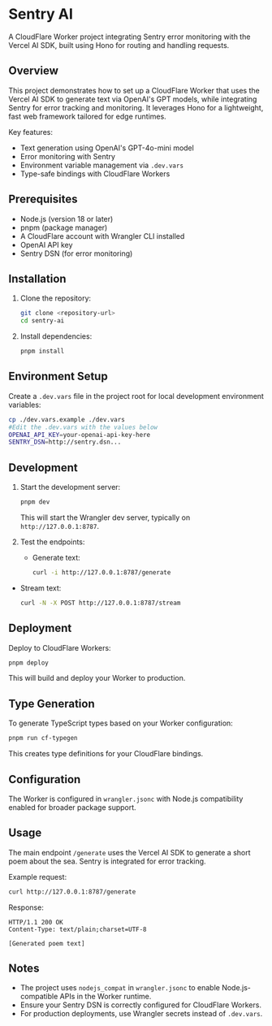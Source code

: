# Sentry AI

A CloudFlare Worker project integrating Sentry error monitoring with the Vercel AI SDK, built using Hono for routing and handling requests.

## Overview

This project demonstrates how to set up a CloudFlare Worker that uses the Vercel AI SDK to generate text via OpenAI's GPT models, while integrating Sentry for error tracking and monitoring. It leverages Hono for a lightweight, fast web framework tailored for edge runtimes.

Key features:
- Text generation using OpenAI's GPT-4o-mini model
- Error monitoring with Sentry
- Environment variable management via `.dev.vars`
- Type-safe bindings with CloudFlare Workers

## Prerequisites

- Node.js (version 18 or later)
- pnpm (package manager)
- A CloudFlare account with Wrangler CLI installed
- OpenAI API key
- Sentry DSN (for error monitoring)

## Installation

1. Clone the repository:
   ```bash
   git clone <repository-url>
   cd sentry-ai
   ```

2. Install dependencies:
   ```bash
   pnpm install
   ```

## Environment Setup

Create a `.dev.vars` file in the project root for local development environment variables:

```bash
cp ./dev.vars.example ./dev.vars
#Edit the .dev.vars with the values below
OPENAI_API_KEY=your-openai-api-key-here
SENTRY_DSN=http://sentry.dsn...
```

## Development

1. Start the development server:
   ```bash
   pnpm dev
   ```

   This will start the Wrangler dev server, typically on `http://127.0.0.1:8787`.

2. Test the endpoints:

   - Generate text:
     ```bash
     curl -i http://127.0.0.1:8787/generate
     ```

  - Stream text:
    ```bash
    curl -N -X POST http://127.0.0.1:8787/stream
    ```

## Deployment

Deploy to CloudFlare Workers:

```bash
pnpm deploy
```

This will build and deploy your Worker to production.

## Type Generation

To generate TypeScript types based on your Worker configuration:

```bash
pnpm run cf-typegen
```

This creates type definitions for your CloudFlare bindings.

## Configuration

The Worker is configured in `wrangler.jsonc` with Node.js compatibility enabled for broader package support.

## Usage

The main endpoint `/generate` uses the Vercel AI SDK to generate a short poem about the sea. Sentry is integrated for error tracking.

Example request:
```bash
curl http://127.0.0.1:8787/generate
```

Response:
```
HTTP/1.1 200 OK
Content-Type: text/plain;charset=UTF-8

[Generated poem text]
```

## Notes

- The project uses `nodejs_compat` in `wrangler.jsonc` to enable Node.js-compatible APIs in the Worker runtime.
- Ensure your Sentry DSN is correctly configured for CloudFlare Workers.
- For production deployments, use Wrangler secrets instead of `.dev.vars`.

